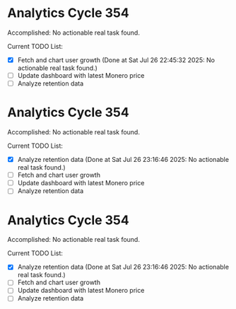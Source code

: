 # Analytics Cycle 354

Accomplished: No actionable real task found.

Current TODO List:

- [x] Fetch and chart user growth  (Done at Sat Jul 26 22:45:32 2025: No actionable real task found.)
- [ ] Update dashboard with latest Monero price
- [ ] Analyze retention data

# Analytics Cycle 354

Accomplished: No actionable real task found.

Current TODO List:

- [x] Analyze retention data  (Done at Sat Jul 26 23:16:46 2025: No actionable real task found.)
- [ ] Fetch and chart user growth
- [ ] Update dashboard with latest Monero price
- [ ] Analyze retention data

# Analytics Cycle 354

Accomplished: No actionable real task found.

Current TODO List:

- [x] Analyze retention data  (Done at Sat Jul 26 23:16:46 2025: No actionable real task found.)
- [ ] Fetch and chart user growth
- [ ] Update dashboard with latest Monero price
- [ ] Analyze retention data